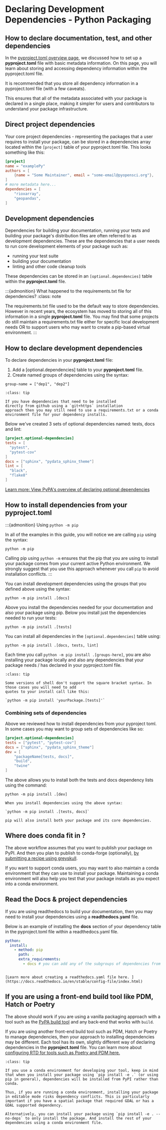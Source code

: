 # Declaring Development Dependencies - Python Packaging

## How to declare documentation, test, and other dependencies

In the [pyproject.toml overview page](pyproject-toml-python-package-metadata),
we discussed how to set up a **pyproject.toml** file with basic metadata
information. On this page, you will learn about storing and accessing dependency
information within the pyproject.toml file.

It is recommended that you store all dependency information in a pyproject.toml file
(with a few caveats).

This ensures that all of the metadata associated with your package is declared
in a single place, making it simpler for users and contributors to understand
your package infrastructure.

## Direct project dependencies

Your core project dependencies - representing the packages that
a user requires to install your package, can be stored in a
dependencies array located within the `[project]` table of your
pyproject.toml file. This looks something like this:

```toml
[project]
name = "examplePy"
authors = [
    {name = "Some Maintainer", email = "some-email@pyopensci.org"},
]
# more metadata here...
dependencies = [
    "rioxarray",
    "geopandas",
]
```

## Development dependencies

Dependencies for building your documentation, running your tests and building your package's distribution files are often referred to as development dependencies. These are the dependencies that a user needs to run core development elements of your package such as:

* running your test suite
* building your documentation
* linting and other code cleanup tools

These dependencies can be stored in an
`[optional.dependencies]` table within the **pyproject.toml** file.

:::{admonition} What happened to the requirements.txt file for dependencies?
:class: note

The requirements.txt file used to be the default way to store dependencies. However in recent years, the ecosystem has moved to storing all of this information in a single **pyproject.toml** file. You may find that some projects do still maintain a requirements.txt file either for specific local development needs OR to support users who may want to create a pip-based virtual environment.
:::

## How to declare development dependencies

To declare dependencies in your **pyproject.toml** file:

1. Add a [optional.dependencies] table to your **pyproject.toml** file.
2. Create named groups of dependencies using the syntax:

`group-name = ["dep1", "dep2"]`

```{admonition} Installing packages from GitHub / Gitlab
:class: tip

If you have dependencies that need to be installed
directly from github using a `git+https` installation
approach then you may still need to use a requirements.txt or a conda environment file for your dependency installs.

```

Below we've created 3 sets of optional dependencies named: tests, docs and lint:

```toml
[project.optional-dependencies]
tests = [
  "pytest",
  "pytest-cov"
]
docs = ["sphinx", "pydata_sphinx_theme"]
lint = [
  "black",
  "flake8"
]

```

[Learn more: View PyPA's overview of declaring optional dependencies](https://packaging.python.org/en/latest/specifications/declaring-project-metadata/#dependencies-optional-dependencies)

## How to install dependencies from your pyproject.toml

:::{admonition} Using `python -m pip`

In all of the examples in this guide, you will notice we are calling
`pip` using the syntax:

`python -m pip`

Calling pip using `python -m` ensures that the pip that you are using to install your package comes from your current active Python
environment. We strongly suggest that you use this approach whenever
you call `pip` to avoid installation conflicts.
:::

You can install development dependencies using the
groups that you defined above using the syntax:

`python -m pip install .[docs]`

Above you install the dependencies needed for your documentation and also your package using pip. Below you
install just the dependencies needed to run your tests:

`python -m pip install .[tests]`

You can install all dependencies in the `[optional.dependencies]` table using:

`python -m pip install .[docs, tests, lint]`

Each time you call `python -m pip install .[groups-here]`, you are also installing your package locally and also any dependencies
that your package needs / has declared in your pyproject.toml file.

```{admonition} For zsh shell users
:class: tip

Some versions of shell don't support the square bracket syntax. In those cases you will need to add
quotes to your install call like this:

`python -m pip install 'yourPackage.[tests]'`

```

### Combining sets of dependencies

Above we reviewed how to install dependencies from your pyproject toml. In some cases you may want to group sets of dependencies like so:

```toml
[project.optional-dependencies]
tests = ["pytest", "pytest-cov"]
docs = ["sphinx", "pydata_sphinx_theme"]
dev = [
    "packageName[tests, docs]",
    "build",
    "twine"
]
```

The above allows you to install both the tests and docs dependency lists
using the command:

`python -m pip install .[dev]`

```{tip}
When you install dependencies using the above syntax:

`python -m pip install .[tests, docs]`

pip will also install both your package and its core dependencies.
```

## Where does conda fit in ?

The above workflow assumes that you want to publish your package on PyPI. And then you plan to publish to conda-forge (optionally), [by submitting a recipe using greyskull](https://www.pyopensci.org/python-package-guide/package-structure-code/publish-python-package-pypi-conda.html).

If you want to support conda users, you may want to also maintain a conda environment that they can use to install your package. Maintaining a conda environment will also help you test that your package installs as you expect into a conda environment.

## Read the Docs & project dependencies

If you are using readthedocs to build your documentation, then you may need to install your dependencies using a **readthedocs.yaml** file.

Below is an example of installing the **docs** section of your dependency table in the pyproject.toml file within a readthedocs.yaml file.

```yaml
python:
  install:
    - method: pip
      path: .
      extra_requirements:
        - docs # you can add any of the subgroups of dependencies from your pyproject.toml file to this list.
```

```{tip}

[Learn more about creating a readthedocs.yaml file here. ](https://docs.readthedocs.io/en/stable/config-file/index.html)
```

## If you are using a front-end build tool like PDM, Hatch or Poetry

The above should work if you are using a vanilla packaging approach with a tool such as the [PyPA build tool](https://pypa-build.readthedocs.io/en/stable/) and any back-end that works with `build`.

If you are using another front-end build tool such as PDM, Hatch or Poetry to manage dependencies, then your approach to installing dependencies may be different. Each tool has its own, slightly different way of declaring dependencies in the **pyproject.toml** file. You can learn more about [configuring RTD for tools such as Poetry and PDM here.](https://docs.readthedocs.io/en/stable/build-customization.html#install-dependencies-with-poetry)

```{admonition} A note for conda users
:class: tip

If you use a conda environment for developing your tool, keep in mind that when you install your package using `pip install -e .` (or using pip in general), dependencies will be installed from PyPI rather than conda.

Thus, if you are running a conda environment, installing your package in editable mode risks dependency conflicts. This is particularly important if you have a spatial package that required GDAL or has a GDAL supported dependency.

Alternatively, you can install your package using `pip install -e . --no-deps` to only install the package. And install the rest of your dependencies using a conda environment file.
```
